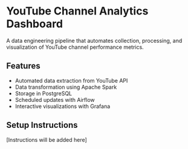 # YouTube Channel Analytics Dashboard

A data engineering pipeline that automates collection, processing, and visualization 
of YouTube channel performance metrics.

## Features
- Automated data extraction from YouTube API
- Data transformation using Apache Spark
- Storage in PostgreSQL
- Scheduled updates with Airflow
- Interactive visualizations with Grafana

## Setup Instructions
[Instructions will be added here]
